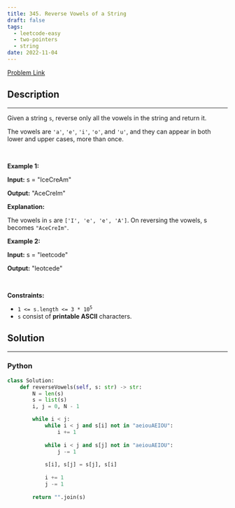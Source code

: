 ```yaml
---
title: 345. Reverse Vowels of a String
draft: false
tags: 
  - leetcode-easy
  - two-pointers
  - string
date: 2022-11-04
---
```


[Problem Link](https://leetcode.com/problems/reverse-vowels-of-a-string/)

## Description

---
<p>Given a string <code>s</code>, reverse only all the vowels in the string and return it.</p>

<p>The vowels are <code>&#39;a&#39;</code>, <code>&#39;e&#39;</code>, <code>&#39;i&#39;</code>, <code>&#39;o&#39;</code>, and <code>&#39;u&#39;</code>, and they can appear in both lower and upper cases, more than once.</p>

<p>&nbsp;</p>
<p><strong class="example">Example 1:</strong></p>

<div class="example-block">
<p><strong>Input:</strong> <span class="example-io">s = &quot;IceCreAm&quot;</span></p>

<p><strong>Output:</strong> <span class="example-io">&quot;AceCreIm&quot;</span></p>

<p><strong>Explanation:</strong></p>

<p>The vowels in <code>s</code> are <code>[&#39;I&#39;, &#39;e&#39;, &#39;e&#39;, &#39;A&#39;]</code>. On reversing the vowels, s becomes <code>&quot;AceCreIm&quot;</code>.</p>
</div>

<p><strong class="example">Example 2:</strong></p>

<div class="example-block">
<p><strong>Input:</strong> <span class="example-io">s = &quot;leetcode&quot;</span></p>

<p><strong>Output:</strong> <span class="example-io">&quot;leotcede&quot;</span></p>
</div>

<p>&nbsp;</p>
<p><strong>Constraints:</strong></p>

<ul>
	<li><code>1 &lt;= s.length &lt;= 3 * 10<sup>5</sup></code></li>
	<li><code>s</code> consist of <strong>printable ASCII</strong> characters.</li>
</ul>


## Solution

---
### Python
``` py title='reverse-vowels-of-a-string'
class Solution:
    def reverseVowels(self, s: str) -> str:
        N = len(s)
        s = list(s)
        i, j = 0, N - 1

        while i < j:
            while i < j and s[i] not in "aeiouAEIOU":
                i += 1
            
            while i < j and s[j] not in "aeiouAEIOU":
                j -= 1
            
            s[i], s[j] = s[j], s[i]
            
            i += 1
            j -= 1
        
        return "".join(s)
```


